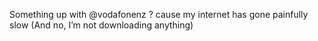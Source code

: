 <!--
id: 218890703
link: http://kevinisom.info/post/218890703/something-up-with-vodafonenz-cause-my-internet
slug: something-up-with-vodafonenz-cause-my-internet
date: Wed Oct 21 2009 20:50:48 GMT+1300 (NZDT)
raw: {"blog_name":"kevinisom","id":218890703,"post_url":"http://kevinisom.info/post/218890703/something-up-with-vodafonenz-cause-my-internet","slug":"something-up-with-vodafonenz-cause-my-internet","type":"text","date":"2009-10-21 07:50:48 GMT","timestamp":1256111448,"state":"published","format":"html","reblog_key":"dg35yowu","tags":[],"short_url":"http://tmblr.co/Zw68YyD307F","highlighted":[],"feed_item":"http://twitter.com/kev_nz/statuses/5039359986","from_feed_id":"650289","note_count":0,"title":null,"body":"<p>Something up with @vodafonenz&#160;? cause my internet has gone painfully slow (And no, I&#8217;m not downloading anything)</p>"}
publish: 2009-10-021
tags: 
title: null
-->


Something up with @vodafonenz ? cause my internet has gone painfully
slow (And no, I’m not downloading anything)


